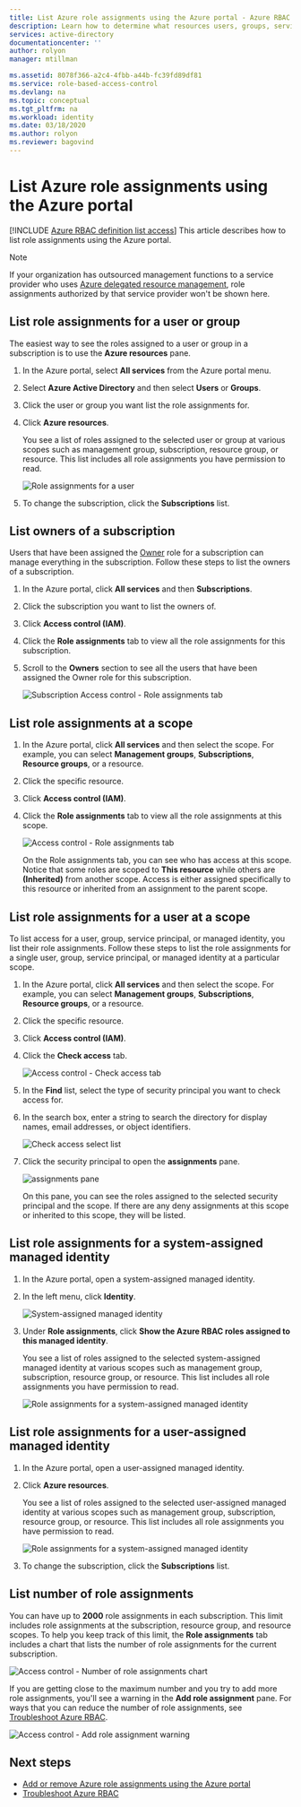 ```yaml
---
title: List Azure role assignments using the Azure portal - Azure RBAC
description: Learn how to determine what resources users, groups, service principals, or managed identities have access to using the Azure portal and Azure role-based access control (Azure RBAC).
services: active-directory
documentationcenter: ''
author: rolyon
manager: mtillman

ms.assetid: 8078f366-a2c4-4fbb-a44b-fc39fd89df81
ms.service: role-based-access-control
ms.devlang: na
ms.topic: conceptual
ms.tgt_pltfrm: na
ms.workload: identity
ms.date: 03/18/2020
ms.author: rolyon
ms.reviewer: bagovind
---
```


# List Azure role assignments using the Azure portal

[!INCLUDE [Azure RBAC definition list access](../../includes/role-based-access-control-definition-list.md)] This article describes how to list role assignments using the Azure portal.

> [!NOTE]
> If your organization has outsourced management functions to a service provider who uses [Azure delegated resource management](../lighthouse/concepts/azure-delegated-resource-management.md), role assignments authorized by that service provider won't be shown here.

## List role assignments for a user or group

The easiest way to see the roles assigned to a user or group in a subscription is to use the **Azure resources** pane.

1. In the Azure portal, select **All services** from the Azure portal menu.

1. Select **Azure Active Directory** and then select **Users** or **Groups**.

1. Click the user or group you want list the role assignments for.

1. Click **Azure resources**.

    You see a list of roles assigned to the selected user or group at various scopes such as management group, subscription, resource group, or resource. This list includes all role assignments you have permission to read.

    ![Role assignments for a user](./media/role-assignments-list-portal/azure-resources-user.png)    

1. To change the subscription, click the **Subscriptions** list.

## List owners of a subscription

Users that have been assigned the [Owner](built-in-roles.md#owner) role for a subscription can manage everything in the subscription. Follow these steps to list the owners of a subscription.

1. In the Azure portal, click **All services** and then **Subscriptions**.

1. Click the subscription you want to list the owners of.

1. Click **Access control (IAM)**.

1. Click the **Role assignments** tab to view all the role assignments for this subscription.

1. Scroll to the **Owners** section to see all the users that have been assigned the Owner role for this subscription.

   ![Subscription Access control - Role assignments tab](./media/role-assignments-list-portal/access-control-role-assignments-subscription.png)

## List role assignments at a scope

1. In the Azure portal, click **All services** and then select the scope. For example, you can select **Management groups**, **Subscriptions**, **Resource groups**, or a resource.

1. Click the specific resource.

1. Click **Access control (IAM)**.

1. Click the **Role assignments** tab to view all the role assignments at this scope.

   ![Access control - Role assignments tab](./media/role-assignments-list-portal/access-control-role-assignments.png)

   On the Role assignments tab, you can see who has access at this scope. Notice that some roles are scoped to **This resource** while others are **(Inherited)** from another scope. Access is either assigned specifically to this resource or inherited from an assignment to the parent scope.

## List role assignments for a user at a scope

To list access for a user, group, service principal, or managed identity, you list their role assignments. Follow these steps to list the role assignments for a single user, group, service principal, or managed identity at a particular scope.

1. In the Azure portal, click **All services** and then select the scope. For example, you can select **Management groups**, **Subscriptions**, **Resource groups**, or a resource.

1. Click the specific resource.

1. Click **Access control (IAM)**.

1. Click the **Check access** tab.

    ![Access control - Check access tab](./media/role-assignments-list-portal/access-control-check-access.png)

1. In the **Find** list, select the type of security principal you want to check access for.

1. In the search box, enter a string to search the directory for display names, email addresses, or object identifiers.

    ![Check access select list](./media/role-assignments-list-portal/check-access-select.png)

1. Click the security principal to open the **assignments** pane.

    ![assignments pane](./media/role-assignments-list-portal/check-access-assignments.png)

    On this pane, you can see the roles assigned to the selected security principal and the scope. If there are any deny assignments at this scope or inherited to this scope, they will be listed.

## List role assignments for a system-assigned managed identity

1. In the Azure portal, open a system-assigned managed identity.

1. In the left menu, click **Identity**.

    ![System-assigned managed identity](./media/role-assignments-list-portal/identity-system-assigned.png)

1. Under **Role assignments**, click **Show the Azure RBAC roles assigned to this managed identity**.

    You see a list of roles assigned to the selected system-assigned managed identity at various scopes such as management group, subscription, resource group, or resource. This list includes all role assignments you have permission to read.

    ![Role assignments for a system-assigned managed identity](./media/role-assignments-list-portal/azure-resources-system-assigned.png)

## List role assignments for a user-assigned managed identity

1. In the Azure portal, open a user-assigned managed identity.

1. Click **Azure resources**.

    You see a list of roles assigned to the selected user-assigned managed identity at various scopes such as management group, subscription, resource group, or resource. This list includes all role assignments you have permission to read.

    ![Role assignments for a system-assigned managed identity](./media/role-assignments-list-portal/azure-resources-user-assigned.png)

1. To change the subscription, click the **Subscriptions** list.

## List number of role assignments

You can have up to **2000** role assignments in each subscription. This limit includes role assignments at the subscription, resource group, and resource scopes. To help you keep track of this limit, the **Role assignments** tab includes a chart that lists the number of role assignments for the current subscription.

![Access control - Number of role assignments chart](./media/role-assignments-list-portal/access-control-role-assignments-chart.png)

If you are getting close to the maximum number and you try to add more role assignments, you'll see a warning in the **Add role assignment** pane. For ways that you can reduce the number of role assignments, see [Troubleshoot Azure RBAC](troubleshooting.md#azure-role-assignments-limit).

![Access control - Add role assignment warning](./media/role-assignments-list-portal/add-role-assignment-warning.png)

## Next steps

- [Add or remove Azure role assignments using the Azure portal](role-assignments-portal.md)
- [Troubleshoot Azure RBAC](troubleshooting.md)
